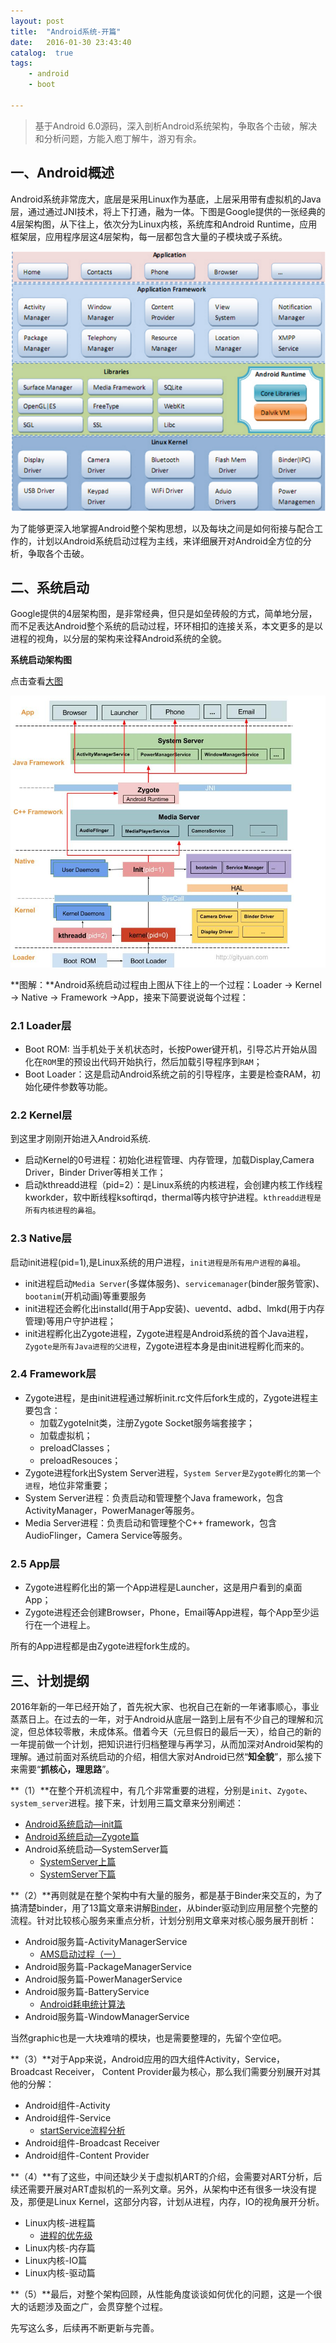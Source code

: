 ```yaml
---
layout: post
title:  "Android系统-开篇"
date:   2016-01-30 23:43:40
catalog:  true
tags:
    - android
    - boot

---
```


> 基于Android 6.0源码，深入剖析Android系统架构，争取各个击破，解决和分析问题，方能入庖丁解牛，游刃有余。

## 一、Android概述

Android系统非常庞大，底层是采用Linux作为基底，上层采用带有虚拟机的Java层，通过通过JNI技术，将上下打通，融为一体。下图是Google提供的一张经典的4层架构图，从下往上，依次分为Linux内核，系统库和Android Runtime，应用框架层，应用程序层这4层架构，每一层都包含大量的子模块或子系统。
  
![android-arch1](/images/boot/android-arch1.png)
  

为了能够更深入地掌握Android整个架构思想，以及每块之间是如何衔接与配合工作的，计划以Android系统启动过程为主线，来详细展开对Android全方位的分析，争取各个击破。


##  二、系统启动

Google提供的4层架构图，是非常经典，但只是如垒砖般的方式，简单地分层，而不足表达Android整个系统的启动过程，环环相扣的连接关系，本文更多的是以进程的视角，以分层的架构来诠释Android系统的全貌。

**系统启动架构图**

点击查看[大图](http://gityuan.com/images/android-process/android-boot.jpg)

![process_status](/images/android-process/android-boot.jpg)

**图解：**Android系统启动过程由上图从下往上的一个过程：Loader -> Kernel -> Native -> Framework ->App，接来下简要说说每个过程：

### 2.1 Loader层

- Boot ROM: 当手机处于关机状态时，长按Power键开机，引导芯片开始从固化在`ROM`里的预设出代码开始执行，然后加载引导程序到`RAM`；
- Boot Loader：这是启动Android系统之前的引导程序，主要是检查RAM，初始化硬件参数等功能。
	
### 2.2 Kernel层

到这里才刚刚开始进入Android系统.

- 启动Kernel的0号进程：初始化进程管理、内存管理，加载Display,Camera Driver，Binder Driver等相关工作；
- 启动kthreadd进程（pid=2）：是Linux系统的内核进程，会创建内核工作线程kworkder，软中断线程ksoftirqd，thermal等内核守护进程。`kthreadd进程是所有内核进程的鼻祖`。
	
### 2.3 Native层

启动init进程(pid=1),是Linux系统的用户进程，`init进程是所有用户进程的鼻祖`。

- init进程启动`Media Server`(多媒体服务)、`servicemanager`(binder服务管家)、`bootanim`(开机动画)等重要服务
- init进程还会孵化出installd(用于App安装)、ueventd、adbd、lmkd(用于内存管理)等用户守护进程；
- init进程孵化出Zygote进程，Zygote进程是Android系统的首个Java进程，`Zygote是所有Java进程的父进程`，Zygote进程本身是由init进程孵化而来的。

### 2.4 Framework层

- Zygote进程，是由init进程通过解析init.rc文件后fork生成的，Zygote进程主要包含：
	- 加载ZygoteInit类，注册Zygote Socket服务端套接字；
	- 加载虚拟机；
	- preloadClasses；
	- preloadResouces；
- Zygote进程fork出System Server进程，`System Server是Zygote孵化的第一个进程`，地位非常重要；
- System Server进程：负责启动和管理整个Java framework，包含ActivityManager，PowerManager等服务。
- Media Server进程：负责启动和管理整个C++ framework，包含AudioFlinger，Camera Service等服务。
	
### 2.5 App层

- Zygote进程孵化出的第一个App进程是Launcher，这是用户看到的桌面App；
- Zygote进程还会创建Browser，Phone，Email等App进程，每个App至少运行在一个进程上。

所有的App进程都是由Zygote进程fork生成的。
	
##  三、计划提纲

2016年新的一年已经开始了，首先祝大家、也祝自己在新的一年诸事顺心，事业蒸蒸日上。在过去的一年，对于Android从底层一路到上层有不少自己的理解和沉淀，但总体较零散，未成体系。借着今天（元旦假日的最后一天），给自己的新的一年提前做一个计划，把知识进行归档整理与再学习，从而加深对Android架构的理解。通过前面对系统启动的介绍，相信大家对Android已然“**知全貌**”，那么接下来需要“**抓核心，理思路**”。


**（1）**在整个开机流程中，有几个非常重要的进程，分别是`init`、`Zygote`、`system_server`进程。接下来，计划用三篇文章来分别阐述：

- [Android系统启动—init篇](http://gityuan.com/2016/02/05/android-init/)
- [Android系统启动—Zygote篇](http://gityuan.com/2016/02/13/android-zygote/)
- Android系统启动—SystemServer篇
	- [SystemServer上篇](http://gityuan.com/2016/02/14/android-system-server/)
	- [SystemServer下篇](http://gityuan.com/2016/02/20/android-system-server-2/)
  
**（2）**再则就是在整个架构中有大量的服务，都是基于Binder来交互的，为了搞清楚binder，用了13篇文章来讲解[Binder](http://gityuan.com/2015/10/31/binder-prepare/)，从binder驱动到应用层整个完整的流程。针对比较核心服务来重点分析，计划分别用文章来对核心服务展开剖析：

- Android服务篇-ActivityManagerService
	- [AMS启动过程（一）](http://gityuan.com/2016/02/21/activity-manager-service/)
- Android服务篇-PackageManagerService
- Android服务篇-PowerManagerService
- Android服务篇-BatteryService
	- [Android耗电统计算法](http://gityuan.com/2016/01/11/power_rank/)
- Android服务篇-WindowManagerService
  
当然graphic也是一大块难啃的模块，也是需要整理的，先留个空位吧。

**（3）**对于App来说，Android应用的四大组件Activity，Service，Broadcast Receiver， Content Provider最为核心，那么我们需要分别展开对其他的分解：

- Android组件-Activity
- Android组件-Service
	- [startService流程分析](http://gityuan.com/2016/03/06/start-service/)
- Android组件-Broadcast Receiver
- Android组件-Content Provider

  
**（4）**有了这些，中间还缺少关于虚拟机ART的介绍，会需要对ART分析，后续还需要开展对ART虚拟机的一系列文章。另外，从架构中还有很多一块没有提及，那便是Linux Kernel，这部分内容，计划从进程，内存，IO的视角展开分析。

- Linux内核-进程篇
	- [进程的优先级](http://gityuan.com/2015/10/02/process-priority/)
- Linux内核-内存篇
- Linux内核-IO篇
- Linux内核-驱动篇
 

**（5）**最后，对整个架构回顾，从性能角度谈谈如何优化的问题，这是一个很大的话题涉及面之广，会贯穿整个过程。

  
先写这么多，后续再不断更新与完善。